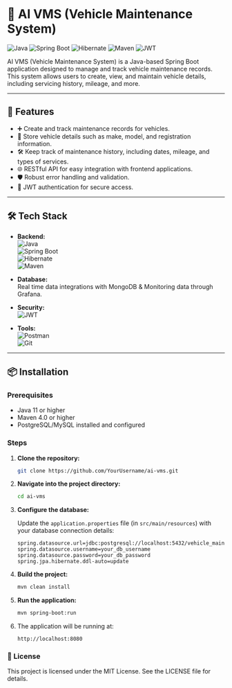 # 🚗 AI VMS (Vehicle Maintenance System)

![Java](https://img.shields.io/badge/Java-11%2B-blue?style=for-the-badge&logo=java)
![Spring Boot](https://img.shields.io/badge/Spring%20Boot-3.0-green?style=for-the-badge&logo=springboot)
![Hibernate](https://img.shields.io/badge/Hibernate-ORM-red?style=for-the-badge&logo=hibernate)
![Maven](https://img.shields.io/badge/Maven-4.0.0-orange?style=for-the-badge&logo=apachemaven)
![JWT](https://img.shields.io/badge/JWT-Authentication-yellow?style=for-the-badge&logo=jsonwebtokens)

AI VMS (Vehicle Maintenance System) is a Java-based Spring Boot application designed to manage and track vehicle maintenance records. This system allows users to create, view, and maintain vehicle details, including servicing history, mileage, and more.

---

## 🚀 Features

- ➕ Create and track maintenance records for vehicles.
- 📝 Store vehicle details such as make, model, and registration information.
- 🛠️ Keep track of maintenance history, including dates, mileage, and types of services.
- 🌐 RESTful API for easy integration with frontend applications.
- 🛡️ Robust error handling and validation.
- 📜 JWT authentication for secure access.

---

## 🛠 Tech Stack

- **Backend:**  
  ![Java](https://img.shields.io/badge/Java-11%2B-blue?style=flat-square)  
  ![Spring Boot](https://img.shields.io/badge/Spring%20Boot-3.0-green?style=flat-square)  
  ![Hibernate](https://img.shields.io/badge/Hibernate-ORM-red?style=flat-square)  
  ![Maven](https://img.shields.io/badge/Maven-4.0.0-orange?style=flat-square)

- **Database:**  
  Real time data integrations with MongoDB & Monitoring data through Grafana.

- **Security:**  
  ![JWT](https://img.shields.io/badge/JWT-Authentication-yellow?style=flat-square)

- **Tools:**  
  ![Postman](https://img.shields.io/badge/Postman-Testing-orange?style=flat-square)  
  ![Git](https://img.shields.io/badge/Git-VersionControl-yellow?style=flat-square)

---

## 📦 Installation

### Prerequisites

- Java 11 or higher
- Maven 4.0 or higher
- PostgreSQL/MySQL installed and configured

### Steps

1. **Clone the repository:**

    ```bash
    git clone https://github.com/YourUsername/ai-vms.git
    ```

2. **Navigate into the project directory:**

    ```bash
    cd ai-vms
    ```

3. **Configure the database:**

    Update the `application.properties` file (in `src/main/resources`) with your database connection details:

    ```properties
    spring.datasource.url=jdbc:postgresql://localhost:5432/vehicle_maintenance
    spring.datasource.username=your_db_username
    spring.datasource.password=your_db_password
    spring.jpa.hibernate.ddl-auto=update
    ```

4. **Build the project:**

    ```bash
    mvn clean install
    ```

5. **Run the application:**

    ```bash
    mvn spring-boot:run
    ```

6. The application will be running at:

    ```
    http://localhost:8080
    ```

### 📝 License
This project is licensed under the MIT License. See the LICENSE file for details.
